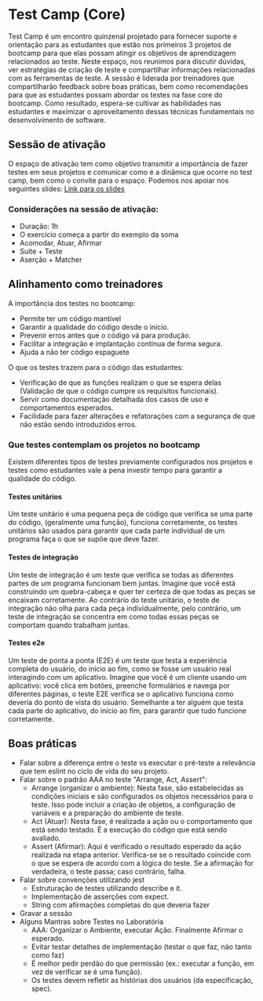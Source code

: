 
# Test Camp (Core)

Test Camp é um encontro quinzenal projetado para fornecer suporte e orientação para as estudantes que estão nos primeiros 3 projetos de bootcamp para que elas possam atingir os objetivos de aprendizagem relacionados ao teste. Neste espaço, nos reunimos para discutir dúvidas, ver estratégias de criação de teste e compartilhar informações relacionadas com as ferramentas de teste. A sessão é liderada por treinadores que compartilharão feedback sobre boas práticas, bem como recomendações para que as estudantes possam abordar os testes na fase core do bootcamp. Como resultado, espera-se cultivar as habilidades nas estudantes e maximizar o aproveitamento dessas técnicas fundamentais no desenvolvimento de software.

## Sessão de ativação

O espaço de ativação tem como objetivo transmitir a importância de fazer testes em seus projetos e comunicar como é a dinâmica que ocorre no test camp, bem como o convite para o espaço. Podemos nos apoiar nos seguintes slides: [Link para os slides](https://laboratoria.github.io/test-camp-docs/#/title-slide)

### Considerações na sessão de ativação:

- Duração: 1h
- O exercício começa a partir do exemplo da soma
- Acomodar, Atuar, Afirmar
- Suíte + Teste
- Aserção + Matcher

## Alinhamento como treinadores

A importância dos testes no bootcamp:
- Permite ter um código mantível
- Garantir a qualidade do código desde o início.
- Prevenir erros antes que o código vá para produção.
- Facilitar a integração e implantação contínua de forma segura.
- Ajuda a não ter código espaguete

O que os testes trazem para o código das estudantes:
- Verificação de que as funções realizam o que se espera delas (Validação de que o código cumpre os requisitos funcionais).
- Servir como documentação detalhada dos casos de uso e comportamentos esperados.
- Facilidade para fazer alterações e refatorações com a segurança de que não estão sendo introduzidos erros.

### Que testes contemplam os projetos no bootcamp

Existem diferentes tipos de testes previamente configurados nos projetos e testes como estudantes vale a pena investir tempo para garantir a qualidade do código.

#### Testes unitários

Um teste unitário é uma pequena peça de código que verifica se uma parte do código, (geralmente uma função), funciona corretamente, os testes unitários são usados para garantir que cada parte individual de um programa faça o que se supõe que deve fazer.

#### Testes de integração

Um teste de integração é um teste que verifica se todas as diferentes partes de um programa funcionam bem juntas. Imagine que você está construindo um quebra-cabeça e quer ter certeza de que todas as peças se encaixam corretamente. Ao contrário do teste unitário, o teste de integração não olha para cada peça individualmente, pelo contrário, um teste de integração se concentra em como todas essas peças se comportam quando trabalham juntas.

#### Testes e2e

Um teste de ponta a ponta (E2E) é um teste que testa a experiência completa do usuário, do início ao fim, como se fosse um usuário real interagindo com um aplicativo. Imagine que você é um cliente usando um aplicativo: você clica em botões, preenche formulários e navega por diferentes páginas, o teste E2E verifica se o aplicativo funciona como deveria do ponto de vista do usuário. Semelhante a ter alguém que testa cada parte do aplicativo, do início ao fim, para garantir que tudo funcione corretamente.

## Boas práticas

- Falar sobre a diferença entre o teste vs executar o pré-teste a relevância que tem eslint no ciclo de vida do seu projeto.
- Falar sobre o padrão AAA no teste
"Arrange, Act, Assert":
  - Arrange (organizar o ambiente): Nesta fase, são estabelecidas as condições iniciais e são configurados os objetos necessários para o teste. Isso pode incluir a criação de objetos, a configuração de variáveis e a preparação do ambiente de teste.
  - Act (Atuar): Nesta fase, é realizada a ação ou o comportamento que está sendo testado. É a execução do código que está sendo avaliado.
  - Assert (Afirmar): Aqui é verificado o resultado esperado da ação realizada na etapa anterior. Verifica-se se o resultado coincide com o que se espera de acordo com a lógica do teste. Se a afirmação for verdadeira, o teste passa; caso contrário, falha.
- Falar sobre convenções utilizando jest
  - Estruturação de testes utilizando describe e it.
  - Implementação de asserções com expect.
  - String com afirmações completas do que deveria fazer
- Gravar a sessão
- Alguns Mantras sobre Testes no Laboratória
  - AAA: Organizar o Ambiente, executar Ação. Finalmente Afirmar o esperado.
  - Evitar testar detalhes de implementação (testar o que faz, não tanto como faz)
  - É melhor pedir perdão do que permissão (ex.: executar a função, em vez de verificar se é uma função).
  - Os testes devem refletir as histórias dos usuários (da especificação, spec).
